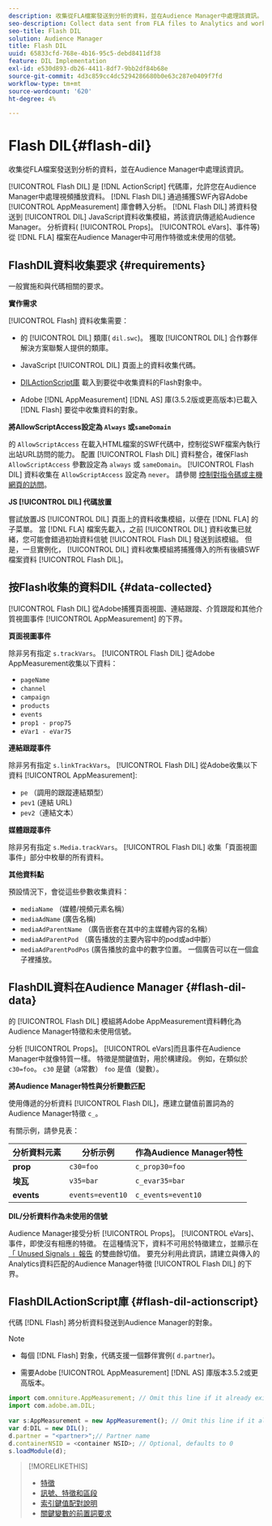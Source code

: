 ```yaml
---
description: 收集從FLA檔案發送到分析的資料，並在Audience Manager中處理該資訊。
seo-description: Collect data sent from FLA files to Analytics and work with that information in Audience Manager.
seo-title: Flash DIL
solution: Audience Manager
title: Flash DIL
uuid: 65833cfd-768e-4b16-95c5-debd8411df38
feature: DIL Implementation
exl-id: e530d893-db26-4411-8df7-9bb2df84b68e
source-git-commit: 4d3c859cc4dc5294286680b0e63c287e0409f7fd
workflow-type: tm+mt
source-wordcount: '620'
ht-degree: 4%

---
```


# Flash DIL{#flash-dil}

收集從FLA檔案發送到分析的資料，並在Audience Manager中處理該資訊。

<!-- 

c_flash_dil_toc.xml

 -->

[!UICONTROL Flash DIL] 是 [!DNL ActionScript] 代碼庫，允許您在Audience Manager中處理視頻播放資料。 [!DNL Flash DIL] 通過捕獲SWF內容Adobe [!UICONTROL AppMeasurement] 庫會轉入分析。 [!DNL Flash DIL] 將資料發送到 [!UICONTROL DIL] JavaScript資料收集模組，將該資訊傳遞給Audience Manager。 分析資料( [!UICONTROL Props]。 [!UICONTROL eVars]、事件等) 從 [!DNL FLA] 檔案在Audience Manager中可用作特徵或未使用的信號。

## FlashDIL資料收集要求 {#requirements}

一般實施和與代碼相關的要求。

<!-- 

c_flash_dil_intro.xml

 -->

**實作需求**

[!UICONTROL Flash] 資料收集需要：

* 的 [!UICONTROL DIL] 類庫( `dil.swc`)。 獲取 [!UICONTROL DIL] 合作夥伴解決方案聯繫人提供的類庫。

* JavaScript [!UICONTROL DIL] 頁面上的資料收集代碼。
* [DILActionScript庫](../dil/dil-flash.md#flash-dil-actionscript) 載入到要從中收集資料的Flash對象中。
* Adobe [!DNL AppMeasurement] [!DNL AS] 庫(3.5.2版或更高版本)已載入 [!DNL Flash] 要從中收集資料的對象。

**將AllowScriptAccess設定為 `Always` 或`sameDomain`**

的 `AllowScriptAccess` 在載入HTML檔案的SWF代碼中，控制從SWF檔案內執行出站URL訪問的能力。 配置 [!UICONTROL Flash DIL] 資料整合，確保Flash `AllowScriptAccess` 參數設定為 `always` 或 `sameDomain`。 [!UICONTROL Flash DIL] 資料收集在 `AllowScriptAccess` 設定為 `never`。 請參閱 [控制對指令碼或主機網頁的訪問](https://helpx.adobe.com/flash/kb/control-access-scripts-host-web.html)。

**JS [!UICONTROL DIL] 代碼放置**

嘗試放置JS [!UICONTROL DIL] 頁面上的資料收集模組，以便在 [!DNL FLA] 的子菜單。 當 [!DNL FLA] 檔案先載入，之前 [!UICONTROL DIL] 資料收集已就緒，您可能會錯過初始資料信號 [!UICONTROL Flash DIL] 發送到該模組。 但是，一旦實例化， [!UICONTROL DIL] 資料收集模組將捕獲傳入的所有後續SWF檔案資料 [!UICONTROL Flash DIL]。

## 按Flash收集的資料DIL {#data-collected}

[!UICONTROL Flash DIL] 從Adobe捕獲頁面視圖、連結跟蹤、介質跟蹤和其他介質視圖事件 [!UICONTROL AppMeasurement] 的下界。

<!-- 

r_flash_dil_data_collected.xml

 -->

**頁面視圖事件**

除非另有指定 `s.trackVars`。 [!UICONTROL Flash DIL] 從Adobe AppMeasurement收集以下資料：

* `pageName`
* `channel`
* `campaign`
* `products`
* `events`
* `prop1 - prop75`
* `eVar1 - eVar75`

**連結跟蹤事件**

除非另有指定 `s.linkTrackVars`。 [!UICONTROL Flash DIL] 從Adobe收集以下資料 [!UICONTROL AppMeasurement]:

* `pe` （調用的跟蹤連結類型）
* `pev1` (連結 URL)
* `pev2`（連結文本）

**媒體跟蹤事件**

除非另有指定 `s.Media.trackVars`。 [!UICONTROL Flash DIL] 收集「頁面視圖事件」部分中枚舉的所有資料。

**其他資料點**

預設情況下，會從這些參數收集資料：

* `mediaName` （媒體/視頻元素名稱）
* `mediaAdName` (廣告名稱)
* `mediaAdParentName` （廣告嵌套在其中的主媒體內容的名稱）
* `mediaAdParentPod` （廣告播放的主要內容中的pod或ad中斷）
* `mediaAdParentPodPos` (廣告播放的盒中的數字位置。 一個廣告可以在一個盒子裡播放。

## FlashDIL資料在Audience Manager {#flash-dil-data}

的 [!UICONTROL Flash DIL] 模組將Adobe AppMeasurement資料轉化為Audience Manager特徵和未使用信號。

<!-- 

c_flash_dil_in_aam.xml

 -->

分析 [!UICONTROL Props]。 [!UICONTROL eVars]而且事件在Audience Manager中就像特質一樣。 特徵是關鍵值對，用於構建段。 例如，在類似於 `c30=foo`。 `c30` 是鍵（a常數） `foo` 是值（變數）。

**將Audience Manager特性與分析變數匹配**

使用傳遞的分析資料 [!UICONTROL Flash DIL]，應建立鍵值前置詞為的Audience Manager特徵 `c_`。

有關示例，請參見表：

| 分析資料元素 | 分析示例 | 作為Audience Manager特性 |
|---|---|---|
| **prop** | `c30=foo` | `c_prop30=foo` |
| **埃瓦** | `v35=bar` | `c_evar35=bar` |
| **events** | `events=event10` | `c_events=event10` |

**DIL/分析資料作為未使用的信號**

Audience Manager接受分析 [!UICONTROL Props]。 [!UICONTROL eVars]、事件，即使沒有相應的特徵。 在這種情況下，資料不可用於特徵建立，並顯示在 [「 Unused Signals 」報告](../reporting/dynamic-reports/unused-signals.md) 的雙曲餘切值。 要充分利用此資訊，請建立與傳入的Analytics資料匹配的Audience Manager特徵 [!UICONTROL Flash DIL] 的下界。

## FlashDILActionScript庫 {#flash-dil-actionscript}

代碼 [!DNL Flash] 將分析資料發送到Audience Manager的對象。

<!-- 

r_flash_dil_actionscript.xml

 -->

>[!NOTE]
>
>* 每個 [!DNL Flash] 對象，代碼支援一個夥伴實例( `d.partner`)。
>
>* 需要Adobe [!UICONTROL AppMeasurement] [!DNL AS] 庫版本3.5.2或更高版本。


```js
import com.omniture.AppMeasurement; // Omit this line if it already exists in the code 
import com.adobe.am.DIL; 
  
var s:AppMeasurement = new AppMeasurement(); // Omit this line if it already exists in the code 
var d:DIL = new DIL(); 
d.partner = "<partner>";// Partner name 
d.containerNSID = <container NSID>; // Optional, defaults to 0 
s.loadModule(d);
```

>[!MORELIKETHIS]
>
>* [特徵](../features/traits/trait-details-page.md)
>* [訊號、特徵和區段](../reference/signal-trait-segment.md)
>* [索引鍵值配對說明](../reference/key-value-pairs-explained.md)
>* [關鍵變數的前置詞要求](../features/traits/trait-variable-prefixes.md)

